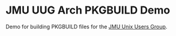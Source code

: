# JMU UUG Arch PKGBUILD Demo

Demo for building PKGBUILD files for the [JMU Unix Users Group](https://github.com/jmunixusers).
